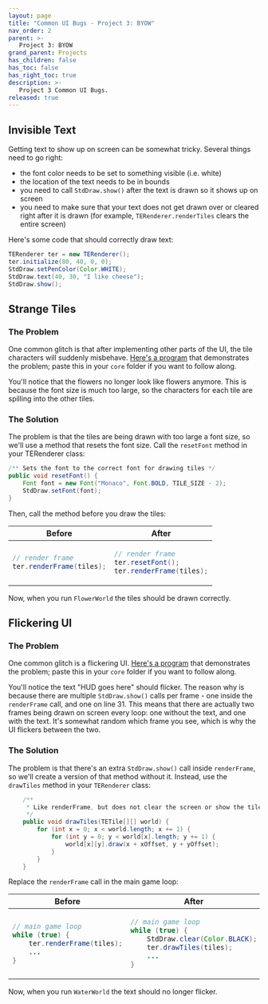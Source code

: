 ```yaml
---
layout: page
title: "Common UI Bugs - Project 3: BYOW"
nav_order: 2
parent: >-
   Project 3: BYOW
grand_parent: Projects
has_children: false
has_toc: false
has_right_toc: true
description: >-
   Project 3 Common UI Bugs.
released: true
---
```


## Invisible Text

Getting text to show up on screen can be somewhat tricky. Several things need to
go right:
 - the font color needs to be set to something visible (i.e. white)
 - the location of the text needs to be in bounds
 - you need to call `StdDraw.show()` after the text is drawn so it shows up
   on screen
 - you need to make sure that your text does not get drawn over or cleared right
   after it is drawn (for example, `TERenderer.renderTiles` clears the entire
   screen)

Here's some code that should correctly draw text:
```java
TERenderer ter = new TERenderer();
ter.initialize(80, 40, 0, 0);
StdDraw.setPenColor(Color.WHITE);
StdDraw.text(40, 30, "I like cheese");
StdDraw.show();
```


## Strange Tiles

### The Problem

One common glitch is that after implementing other parts of the UI, the tile
characters will suddenly misbehave. [Here's a program](./FlowerWorld.txt)
that demonstrates the problem; paste this in your `core` folder if you want to
follow along.

You'll notice that the flowers no longer look like flowers anymore. This is
because the font size is much too large, so the characters for each tile are
spilling into the other tiles.

### The Solution

The problem is that the tiles are being drawn with too large a font size, so
we'll use a method that resets the font size. Call the `resetFont` method in 
your TERenderer class:

```java
/** Sets the font to the correct font for drawing tiles */
public void resetFont() {
    Font font = new Font("Monaco", Font.BOLD, TILE_SIZE - 2);
    StdDraw.setFont(font);
}
```

Then, call the method before you draw the tiles:

<table>
    <thead>
        <th>Before</th>
        <th>After</th>
    </thead>
<tr>
<td markdown="block">

```java
// render frame
ter.renderFrame(tiles);
```
</td>
<td markdown="block">

```java
// render frame
ter.resetFont();
ter.renderFrame(tiles);
```
</td>
</tr>
</table>

Now, when you run `FlowerWorld` the tiles should be drawn correctly.


## Flickering UI

### The Problem

One common glitch is a flickering UI. [Here's a program](./WaterWorld.txt)
that demonstrates the problem; paste this in your `core` folder if you want to
follow along.

You'll notice the text "HUD goes here" should flicker. The reason why is because
there are multiple `StdDraw.show()` calls per frame - one inside the `renderFrame`
call, and one on line 31. This means that there are actually two frames being
drawn on screen every loop: one without the text, and one with the text. It's
somewhat random which frame you see, which is why the UI flickers between the
two.

### The Solution

The problem is that there's an extra `StdDraw.show()` call inside `renderFrame`,
so we'll create a version of that method without it. Instead, use the `drawTiles` method in
your `TERenderer` class:

```java
    /**
     * Like renderFrame, but does not clear the screen or show the tiles
     */
    public void drawTiles(TETile[][] world) {
        for (int x = 0; x < world.length; x += 1) {
            for (int y = 0; y < world[x].length; y += 1) {
                world[x][y].draw(x + xOffset, y + yOffset);
            }
        }
    }
```

Replace the `renderFrame` call in the main game loop:


<table>
    <thead>
        <th>Before</th>
        <th>After</th>
    </thead>
<tr>
<td markdown="block">

```java
// main game loop
while (true) {
    ter.renderFrame(tiles);
    ...
}
```
</td>
<td markdown="block">

```java
// main game loop
while (true) {
    StdDraw.clear(Color.BLACK);
    ter.drawTiles(tiles);
    ...
}
```
</td>
</tr>
</table>

Now, when you run `WaterWorld` the text should no longer flicker.
